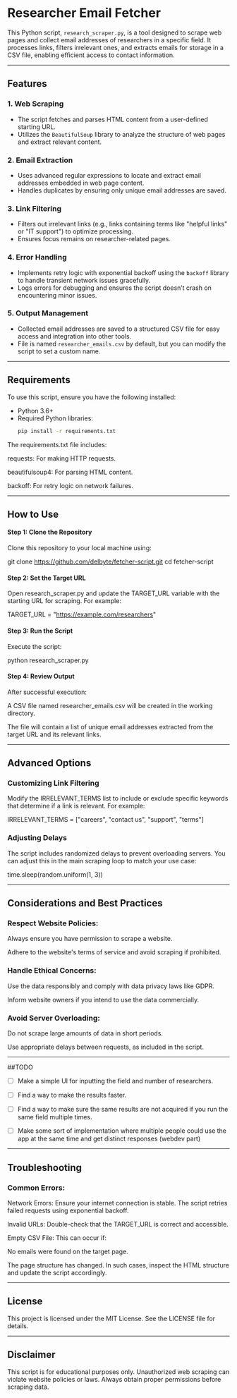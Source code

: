 # Researcher Email Fetcher

This Python script, `research_scraper.py`, is a tool designed to scrape web pages and collect email addresses of researchers in a specific field. It processes links, filters irrelevant ones, and extracts emails for storage in a CSV file, enabling efficient access to contact information.



---

## Features

### 1. **Web Scraping**
- The script fetches and parses HTML content from a user-defined starting URL.
- Utilizes the `BeautifulSoup` library to analyze the structure of web pages and extract relevant content.

### 2. **Email Extraction**
- Uses advanced regular expressions to locate and extract email addresses embedded in web page content.
- Handles duplicates by ensuring only unique email addresses are saved.

### 3. **Link Filtering**
- Filters out irrelevant links (e.g., links containing terms like "helpful links" or "IT support") to optimize processing.
- Ensures focus remains on researcher-related pages.

### 4. **Error Handling**
- Implements retry logic with exponential backoff using the `backoff` library to handle transient network issues gracefully.
- Logs errors for debugging and ensures the script doesn’t crash on encountering minor issues.

### 5. **Output Management**
- Collected email addresses are saved to a structured CSV file for easy access and integration into other tools.
- File is named `researcher_emails.csv` by default, but you can modify the script to set a custom name.



---

## Requirements

To use this script, ensure you have the following installed:

- Python 3.6+
- Required Python libraries:  
  ```bash
  pip install -r requirements.txt

The requirements.txt file includes:

requests: For making HTTP requests.

beautifulsoup4: For parsing HTML content.

backoff: For retry logic on network failures.



---

## How to Use

#### Step 1: Clone the Repository

Clone this repository to your local machine using:

git clone https://github.com/delbyte/fetcher-script.git
cd fetcher-script

#### Step 2: Set the Target URL

Open research_scraper.py and update the TARGET_URL variable with the starting URL for scraping. For example:

TARGET_URL = "https://example.com/researchers"

#### Step 3: Run the Script

Execute the script:

python research_scraper.py

#### Step 4: Review Output

After successful execution:

A CSV file named researcher_emails.csv will be created in the working directory.

The file will contain a list of unique email addresses extracted from the target URL and its relevant links.



---

## Advanced Options

### Customizing Link Filtering

Modify the IRRELEVANT_TERMS list to include or exclude specific keywords that determine if a link is relevant. For example:

IRRELEVANT_TERMS = ["careers", "contact us", "support", "terms"]

### Adjusting Delays

The script includes randomized delays to prevent overloading servers. You can adjust this in the main scraping loop to match your use case:

time.sleep(random.uniform(1, 3))



---

## Considerations and Best Practices

### Respect Website Policies:

Always ensure you have permission to scrape a website.

Adhere to the website's terms of service and avoid scraping if prohibited.


### Handle Ethical Concerns:

Use the data responsibly and comply with data privacy laws like GDPR.

Inform website owners if you intend to use the data commercially.


### Avoid Server Overloading:

Do not scrape large amounts of data in short periods.

Use appropriate delays between requests, as included in the script.




---
##TODO

-[ ] Make a simple UI for inputting the field and number of researchers. 
-[ ] Find a way to make the results faster. 
-[ ] Find a way to make sure the same results are not acquired if you run the same field multiple times. 
-[ ] Make some sort of implementation where multiple people could use the app at the same time and get distinct responses (webdev part)



---

## Troubleshooting

### Common Errors:

Network Errors: Ensure your internet connection is stable. The script retries failed requests using exponential backoff.

Invalid URLs: Double-check that the TARGET_URL is correct and accessible.

Empty CSV File: This can occur if:

No emails were found on the target page.

The page structure has changed. In such cases, inspect the HTML structure and update the script accordingly.




---

## License

This project is licensed under the MIT License. See the LICENSE file for details.


---

## Disclaimer

This script is for educational purposes only. Unauthorized web scraping can violate website policies or laws. Always obtain proper permissions before scraping data.



